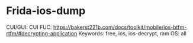 # Frida-ios-dump

CUI/GUI: CUI
FUC: https://bakerst221b.com/docs/toolkit/mobile/ios-btfm-rtfm/#decrypting-application
Keywords: free, ios, ios-decrypt, ram
OS: all